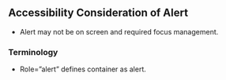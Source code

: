 ## Accessibility Consideration of Alert
* Alert may not be on screen and required focus management.
### Terminology
* Role=”alert” defines container as alert.
